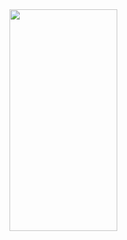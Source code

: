 <img src="https://user-images.githubusercontent.com/63710339/215707436-710db43b-1c22-4722-911a-48c17d12264c.jpg" width="190" height="390" align="left">
